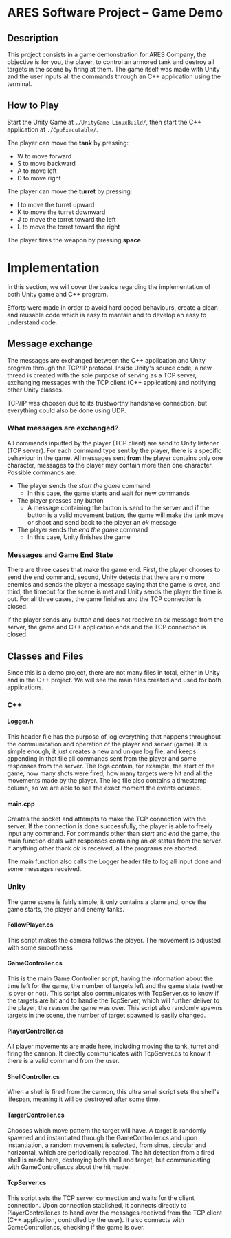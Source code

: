 # ARES Software Project – Game Demo

## Description
This project consists in a game demonstration for ARES Company, the objective is for you, the player, to control an armored tank and destroy all targets in the scene by firing at them. The game itself was made with Unity and the user inputs all the commands through an C++ application using the terminal.

## How to Play
Start the Unity Game at `./UnityGame-LinuxBuild/`, then start the C++ application at `./CppExecutable/`.

The player can move the **tank** by pressing:
- W to move forward
- S to move backward
- A to move left
- D to move right

The player can move the **turret** by pressing:
- I to move the turret upward
- K to move the turret downward
- J to  move the torret toward the left
- L to  move the torret toward the right

The player fires the weapon by pressing **space**.

# Implementation
In this section, we will cover the basics regarding the implementation of both Unity game and C++ program.

Efforts were made in order to avoid hard coded behaviours, create a clean and reusable code which is easy to mantain and to develop an easy to understand code.

## Message exchange
The messages are exchanged between the C++ application and Unity program through the TCP/IP protocol. Inside Unity's source code, a new thread is created with the sole purpose of serving as a TCP server, exchanging messages with the TCP client (C++ application) and notifying other Unity classes. 

TCP/IP was choosen due to its trustworthy handshake connection, but everything could also be done using UDP.

### What messages are exchanged?
All commands inputted by the player (TCP client) are send to Unity listener (TCP server). For each command type sent by the player, there is a specific behaviour in the game. All messages sent **from** the player contains only one character, messages **to** the player may contain more than one character. Possible commands are:
- The player sends the *start the game* command
	* In this case, the game starts and wait for new commands
- The player presses any button
	- A message containing the button is send to the server and if the button is a valid movement button, the game will make the tank move or shoot and send back to the player an *ok* message
- The player sends the *end the game* command
	- In this case, Unity finishes the game

### Messages and Game End State
There are three cases that make the game end. First, the player chooses to send the end command, second, Unity detects that there are no more enemies and sends the player a message saying that the game is over, and third, the timeout for the scene is met and Unity sends the player the time is out. For all three cases, the game finishes and the TCP connection is closed.

If the player sends any button and does not receive an *ok* message from the server, the game and C++ application ends and the TCP connection is closed.

## Classes and Files

Since this is a demo project, there are not many files in total, either in Unity and in the C++ project. We will see the main files created and used for both applications.

### C++
#### Logger.h
This header file has the purpose of log everything that happens throughout the communication and operation of the player and server (game). It is simple enough, it just creates a new and unique log file, and keeps appending in that file all commands sent from the player and some responses from the server. The logs contain, for example, the start of the game, how many shots were fired, how many targets were hit and all the movements made by the player. The log file also contains a timestamp column, so we are able to see the exact moment the events ocurred.


#### main.cpp
Creates the socket and attempts to make the TCP connection with the server. If the connection is done successfully, the player is able to freely input any command. For commands other than *start* and *end* the game, the main function deals with responses containing an *ok* status from the server. If anything other thank *ok* is received, all the programs are aborted.

The main function also calls the Logger header file to log all input done and some messages received.

### Unity
The game scene is fairly simple, it only contains a plane and, once the game starts, the player and enemy tanks. 

#### FollowPlayer.cs
This script makes the camera follows the player. The movement is adjusted with some smoothness

#### GameController.cs
This is the main Game Controller script, having the information about the time left for the game, the number of targets left and the game state (wether is over or not). This script also communicates with TcpServer.cs to know if the targets are hit and to handle the TcpServer, which will further deliver to the player, the reason the game was over. This script also randomly spawns targets in the scene, the number of target spawned is easily changed.

#### PlayerController.cs
All player movements are made here, including moving the tank, turret and firing the cannon. It directly communicates with TcpServer.cs to know if there is a valid command from the user. 

#### ShellController.cs
When a shell is fired from the cannon, this ultra small script sets the shell's lifespan, meaning it will be destroyed after some time.

#### TargerController.cs
Chooses which move pattern the target will have. A target is randomly spawned and instantiated through the GameController.cs and upon instantiation, a random movement is selected, from sinus, circular and horizontal, which are periodically repeated. The hit detection from a fired shell is made here, destroying both shell and target, but communicating with GameController.cs about the hit made.

#### TcpServer.cs
This script sets the TCP server connection and waits for the client connection. Upon connection stablished, it connects directly to PlayerController.cs to hand over the messages received from the TCP client (C++ application, controlled by the user). It also connects with GameController.cs, checking if the game is over.
